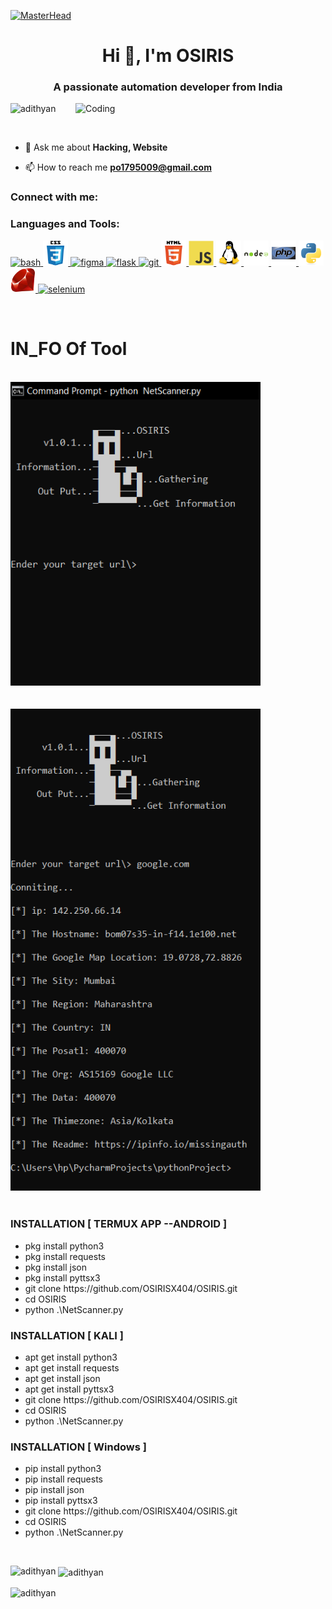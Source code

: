 [![MasterHead](https://1.bp.blogspot.com/-7A4WynwLsMw/XbBpCXG8fHI/AAAAAAAAMt4/uOa1bpLskYgrwGbllhSu2SDj_Mig8SXJQCLcBGAsYHQ/s1600/2000_600px.gif)](https://rishavchanda.io)
<h1 align="center">Hi 👋, I'm OSIRIS</h1>
<h3 align="center">A passionate automation developer from India</h3>
<img align="right" alt="Coding" width="400" src="https://cdn.dribbble.com/users/1162077/screenshots/3848914/programmer.gif">

<p align="left"> <img src="https://komarev.com/ghpvc/?username=adithyan&label=Profile%20views&color=0e75b6&style=flat" alt="adithyan" /> </p>

<p align="left"> <a href="https://twitter.com/" target="blank"><img src="https://img.shields.io/twitter/follow/?logo=twitter&style=for-the-badge" alt="" /></a> </p>

- 💬 Ask me about **Hacking, Website**

- 📫 How to reach me **po1795009@gmail.com**

<h3 align="left">Connect with me:</h3>
<p align="left">
</p>

<h3 align="left">Languages and Tools:</h3>
<p align="left"> <a href="https://www.gnu.org/software/bash/" target="_blank" rel="noreferrer"> <img src="https://www.vectorlogo.zone/logos/gnu_bash/gnu_bash-icon.svg" alt="bash" width="40" height="40"/> </a> <a href="https://www.w3schools.com/css/" target="_blank" rel="noreferrer"> <img src="https://raw.githubusercontent.com/devicons/devicon/master/icons/css3/css3-original-wordmark.svg" alt="css3" width="40" height="40"/> </a> <a href="https://www.figma.com/" target="_blank" rel="noreferrer"> <img src="https://www.vectorlogo.zone/logos/figma/figma-icon.svg" alt="figma" width="40" height="40"/> </a> <a href="https://flask.palletsprojects.com/" target="_blank" rel="noreferrer"> <img src="https://www.vectorlogo.zone/logos/pocoo_flask/pocoo_flask-icon.svg" alt="flask" width="40" height="40"/> </a> <a href="https://git-scm.com/" target="_blank" rel="noreferrer"> <img src="https://www.vectorlogo.zone/logos/git-scm/git-scm-icon.svg" alt="git" width="40" height="40"/> </a> <a href="https://www.w3.org/html/" target="_blank" rel="noreferrer"> <img src="https://raw.githubusercontent.com/devicons/devicon/master/icons/html5/html5-original-wordmark.svg" alt="html5" width="40" height="40"/> </a> <a href="https://developer.mozilla.org/en-US/docs/Web/JavaScript" target="_blank" rel="noreferrer"> <img src="https://raw.githubusercontent.com/devicons/devicon/master/icons/javascript/javascript-original.svg" alt="javascript" width="40" height="40"/> </a> <a href="https://www.linux.org/" target="_blank" rel="noreferrer"> <img src="https://raw.githubusercontent.com/devicons/devicon/master/icons/linux/linux-original.svg" alt="linux" width="40" height="40"/> </a> <a href="https://nodejs.org" target="_blank" rel="noreferrer"> <img src="https://raw.githubusercontent.com/devicons/devicon/master/icons/nodejs/nodejs-original-wordmark.svg" alt="nodejs" width="40" height="40"/> </a> <a href="https://www.php.net" target="_blank" rel="noreferrer"> <img src="https://raw.githubusercontent.com/devicons/devicon/master/icons/php/php-original.svg" alt="php" width="40" height="40"/> </a> <a href="https://www.python.org" target="_blank" rel="noreferrer"> <img src="https://raw.githubusercontent.com/devicons/devicon/master/icons/python/python-original.svg" alt="python" width="40" height="40"/> </a> <a href="https://www.ruby-lang.org/en/" target="_blank" rel="noreferrer"> <img src="https://raw.githubusercontent.com/devicons/devicon/master/icons/ruby/ruby-original.svg" alt="ruby" width="40" height="40"/> </a> <a href="https://www.selenium.dev" target="_blank" rel="noreferrer"> <img src="https://raw.githubusercontent.com/detain/svg-logos/780f25886640cef088af994181646db2f6b1a3f8/svg/selenium-logo.svg" alt="selenium" width="40" height="40"/> </a> </p><br>


<h1>IN_FO Of Tool</h1>
<br>
<img width="400" src="Screenshot (1).png"><br>
<br>

<br>
<img width="400" src="Screenshot (2).png"><br>
<br>




<h3>INSTALLATION [ TERMUX APP --ANDROID ]</h3>
<ul>
    <li>pkg install python3</li>
    <li>pkg install requests</li>
    <li>pkg install json</li>
    <li>pkg install pyttsx3</li>
    <li>git clone https://github.com/OSIRISX404/OSIRIS.git</li>
    <li>cd OSIRIS</li>
    <li>python .\NetScanner.py</li>
</ul>

<h3>INSTALLATION [ KALI ]</h3>
<ul>
    <li>apt get install python3</li>
    <li>apt get install requests</li>
    <li>apt get install json</li>
    <li>apt get install pyttsx3</li>
    <li>git clone https://github.com/OSIRISX404/OSIRIS.git</li>
    <li>cd OSIRIS</li>
    <li>python .\NetScanner.py</li>
</ul>

<h3>INSTALLATION [ Windows ]</h3>
<ul>
    <li>pip install python3</li>
    <li>pip install requests</li>
    <li>pip install json</li>
    <li>pip install pyttsx3</li>
    <li>git clone https://github.com/OSIRISX404/OSIRIS.git</li>
    <li>cd OSIRIS</li>
    <li>python .\NetScanner.py</li>
</ul>
<br>




<p><img align="left" src="https://github-readme-stats.vercel.app/api/top-langs?username=adithyan&show_icons=true&locale=en&layout=compact" alt="adithyan" /></p>

<p>&nbsp;<img align="center" src="https://github-readme-stats.vercel.app/api?username=adithyan&show_icons=true&locale=en" alt="adithyan" /></p>

<p><img align="center" src="https://github-readme-streak-stats.herokuapp.com/?user=adithyan&" alt="adithyan" /></p>
